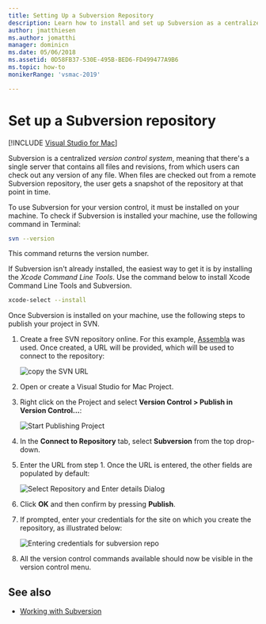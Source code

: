 ```yaml
---
title: Setting Up a Subversion Repository
description: Learn how to install and set up Subversion as a centralized version control system in Visual Studio for Mac.
author: jmatthiesen
ms.author: jomatthi
manager: dominicn
ms.date: 05/06/2018
ms.assetid: 0D58FB37-530E-495B-BED6-FD499477A9B6
ms.topic: how-to
monikerRange: 'vsmac-2019'

---
```

# Set up a Subversion repository

 [!INCLUDE [Visual Studio for Mac](~/includes/applies-to-version/vs-mac-only.md)]

Subversion is a centralized _version control system_, meaning that there's a single server that contains all files and revisions, from which users can check out any version of any file. When files are checked out from a remote Subversion repository, the user gets a snapshot of the repository at that point in time.

To use Subversion for your version control, it must be installed on your machine. To check if Subversion is installed your machine, use the following command in Terminal:

```bash
svn --version
```

This command returns the version number.

If Subversion isn't already installed, the easiest way to get it is by installing the _Xcode Command Line Tools_. Use the command below to install Xcode Command Line Tools and Subversion.

```bash
xcode-select --install
```

Once Subversion is installed on your machine, use the following steps to publish your project in SVN.

1. Create a free SVN repository online. For this example, [Assembla](https://app.assembla.com/) was used. Once created, a URL will be provided, which will be used to connect to the repository:

    ![copy the SVN URL](media/version-control-subversion1-sml.png)

2. Open or create a Visual Studio for Mac Project.

3. Right click on the Project and select **Version Control > Publish in Version Control...**:

    ![Start Publishing Project](media/version-control-subversion2.png)

4. In the **Connect to Repository** tab, select **Subversion** from the top drop-down.

5. Enter the URL from step 1. Once the URL is entered, the other fields are populated by default:

    ![Select Repository and Enter details Dialog](media/version-control-subversion3.png)

7. Click **OK** and then confirm by pressing **Publish**.

7. If prompted, enter your credentials for the site on which you create the repository, as illustrated below:

    ![Entering credentials for subversion repo](media/version-control-subversion5.png)

8. All the version control commands available should now be visible in the version control menu.

## See also

- [Working with Subversion](working-with-subversion.md)